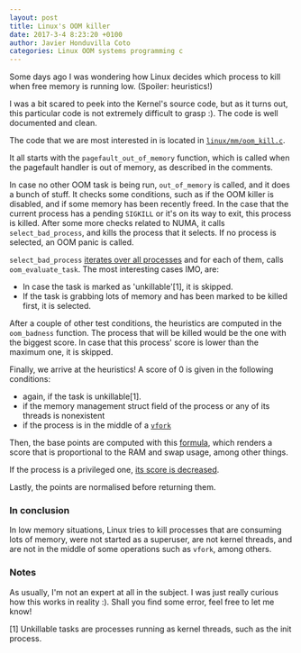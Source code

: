```yaml
---
layout: post
title: Linux's OOM killer
date: 2017-3-4 8:23:20 +0100
author: Javier Honduvilla Coto
categories: Linux OOM systems programming c
---
```


Some days ago I was wondering how Linux decides which process to kill when free memory is running low. (Spoiler: heuristics!)

I was a bit scared to peek into the Kernel's source code, but as it turns out, this particular code is not extremely difficult to grasp :). The code is well documented and clean.

The code that we are most interested in is located in [`linux/mm/oom_kill.c`](https://github.com/torvalds/linux/blob/master/mm/oom_kill.c).

It all starts with the `pagefault_out_of_memory` function, which is called when the pagefault handler is out of memory, as described in the comments.

In case no other OOM task is being run, `out_of_memory` is called, and it does a bunch of stuff. It checks some conditions, such as if the OOM killer is disabled, and if some memory has been recently freed. In the case that the current process has a pending `SIGKILL` or it's on its way to exit, this process is killed. After some more checks related to NUMA, it calls `select_bad_process`, and kills the process that it selects. If no process is selected, an OOM panic is called.

`select_bad_process` [iterates over all processes](https://github.com/torvalds/linux/blob/master/mm/oom_kill.c#L354-L356) and for each of them, calls `oom_evaluate_task`.
The most interesting cases IMO, are:
- In case the task is marked as 'unkillable'[1], it is skipped.
- If the task is grabbing lots of memory and has been marked to be killed first, it is selected.

After a couple of other test conditions, the heuristics are computed in the `oom_badness` function. The process that will be killed would be the one with the biggest score. In case that this process' score is lower than the maximum one, it is skipped.

Finally, we arrive at the heuristics!
A score of 0 is given in the following conditions:

- again, if the task is unkillable[1].
- if the memory management struct field of the process or any of its threads is nonexistent
- if the process is in the middle of a [`vfork`](http://man7.org/linux/man-pages/man2/vfork.2.html)

Then, the base points are computed with this [formula](https://github.com/torvalds/linux/blob/master/mm/oom_kill.c#L202-L203), which renders a score that is proportional to the RAM and swap usage, among other things.

If the process is a privileged one, [its score is decreased](https://github.com/torvalds/linux/blob/master/mm/oom_kill.c#L210-L211).

Lastly, the points are normalised before returning them.


### In conclusion
In low memory situations, Linux tries to kill processes that are consuming lots of memory, were not started as a superuser, are not kernel threads, and are not in the middle of some operations such as `vfork`, among others.

### Notes
As usually, I'm not an expert at all in the subject. I was just really curious how this works in reality :). Shall you find some error, feel free to let me know!


 [1] Unkillable tasks are processes running as kernel threads, such as the init process.
